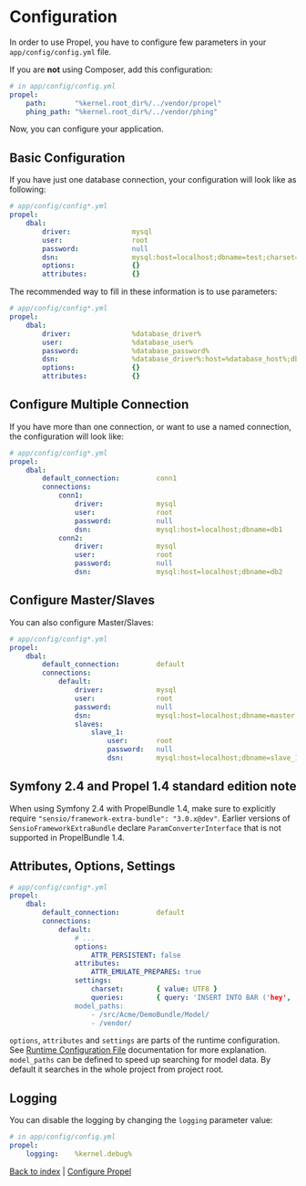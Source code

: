 Configuration
=============

In order to use Propel, you have to configure few parameters in your `app/config/config.yml` file.

If you are **not** using Composer, add this configuration:

``` yaml
# in app/config/config.yml
propel:
    path:       "%kernel.root_dir%/../vendor/propel"
    phing_path: "%kernel.root_dir%/../vendor/phing"
```

Now, you can configure your application.


## Basic Configuration ##

If you have just one database connection, your configuration will look like as following:

``` yaml
# app/config/config*.yml
propel:
    dbal:
        driver:               mysql
        user:                 root
        password:             null
        dsn:                  mysql:host=localhost;dbname=test;charset=UTF8
        options:              {}
        attributes:           {}
```

The recommended way to fill in these information is to use parameters:

``` yaml
# app/config/config*.yml
propel:
    dbal:
        driver:               %database_driver%
        user:                 %database_user%
        password:             %database_password%
        dsn:                  %database_driver%:host=%database_host%;dbname=%database_name%;charset=UTF8
        options:              {}
        attributes:           {}
```

## Configure Multiple Connection ##

If you have more than one connection, or want to use a named connection, the configuration
will look like:

``` yaml
# app/config/config*.yml
propel:
    dbal:
        default_connection:         conn1
        connections:
            conn1:
                driver:             mysql
                user:               root
                password:           null
                dsn:                mysql:host=localhost;dbname=db1
            conn2:
                driver:             mysql
                user:               root
                password:           null
                dsn:                mysql:host=localhost;dbname=db2
```


## Configure Master/Slaves ##

You can also configure Master/Slaves:

``` yaml
# app/config/config*.yml
propel:
    dbal:
        default_connection:         default
        connections:
            default:
                driver:             mysql
                user:               root
                password:           null
                dsn:                mysql:host=localhost;dbname=master
                slaves:
                    slave_1:
                        user:       root
                        password:   null
                        dsn:        mysql:host=localhost;dbname=slave_1
```

## Symfony 2.4 and Propel 1.4 standard edition note ##

When using Symfony 2.4 with PropelBundle 1.4, make sure to explicitly require ```"sensio/framework-extra-bundle": "3.0.x@dev"```. Earlier versions of ```SensioFrameworkExtraBundle``` declare ```ParamConverterInterface``` that is not supported in PropelBundle 1.4.

## Attributes, Options, Settings ##

``` yaml
# app/config/config*.yml
propel:
    dbal:
        default_connection:         default
        connections:
            default:
                # ...
                options:
                    ATTR_PERSISTENT: false
                attributes:
                    ATTR_EMULATE_PREPARES: true
                settings:
                    charset:        { value: UTF8 }
                    queries:        { query: 'INSERT INTO BAR ('hey', 'there')' }
                model_paths:
                    - /src/Acme/DemoBundle/Model/
                    - /vendor/
```

`options`, `attributes` and `settings` are parts of the runtime configuration. See [Runtime Configuration File](http://www.propelorm.org/reference/runtime-configuration.html) documentation for more explanation.
`model_paths` can be defined to speed up searching for model data. By default it searches in the whole project from project root.

## Logging ##

You can disable the logging by changing the `logging` parameter value:

``` yaml
# in app/config/config.yml
propel:
    logging:    %kernel.debug%
```


[Back to index](index.markdown) | [Configure Propel](propel_configuration.markdown)
